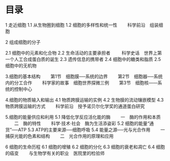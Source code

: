# 目录
1 走近细胞
1.1 从生物圈到细胞
1.2 细胞的多样性和统一性
　　科学前沿　组装细胞

2 组成细胞的分子

2.1 细胞中的元素和化合物
2.2 生命活动的主要承担者
　　 科学史话　世界上第一个人工合成蛋白质的诞生
2.3 遗传信息的携带者
2.4 细胞中的糖类和脂质
2.5 细胞中的无机物

3.细胞的基本结构
　　第1节　细胞膜──系统的边界
　　第2节　细胞器──系统内的分工合作
　　科学家的故事　细胞世界探微三例
　　第3节　细胞核——系统的控制中心

4.细胞的物质输入和输出
4.1 物质跨膜运输的实例
4.2 生物膜的流动镶嵌模型
4.3 物质跨膜运输的方式
　　科学前沿　授予诺贝尔化学奖的通道蛋白研究

5.细胞的能量供应和利用
5.1 降低化学反应活化能的酶
　　一　酶的作用和本质
　　二　酶的特性
　　科学·技术·社会　酶为生活添姿彩
5.2 细胞的能量“通货”──ATP
5.3 ATP的主要来源──细胞呼吸
5.4 能量之源──光与光合作用
　　一　捕获光能的色素和结构
　　二　光合作用的原理和应用

6 细胞的生命历程
6.1 细胞的增殖
6.2 细胞的分化
6.3 细胞的衰老和凋亡
6.4 细胞的癌变
　　与生物学有关的职业　医院里的检验师